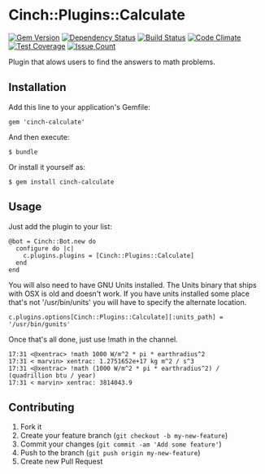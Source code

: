 # Cinch::Plugins::Calculate

[![Gem Version](https://badge.fury.io/rb/cinch-calculate.png)](http://badge.fury.io/rb/cinch-calculate)
[![Dependency Status](https://gemnasium.com/canonical-hackers/cinch-calculate.png)](https://gemnasium.com/canonical-hackers/cinch-calculate)
[![Build Status](https://travis-ci.org/canonical-hackers/cinch-calculate.png?branch=master)](https://travis-ci.org/canonical-hackers/cinch-calculate)
[![Code Climate](https://codeclimate.com/repos/56af1f0989ff0c6781005e97/badges/e33725af89d03971d9b1/gpa.svg)](https://codeclimate.com/repos/56af1f0989ff0c6781005e97/feed)
[![Test Coverage](https://codeclimate.com/repos/56af1f0989ff0c6781005e97/badges/e33725af89d03971d9b1/coverage.svg)](https://codeclimate.com/repos/56af1f0989ff0c6781005e97/coverage)
[![Issue Count](https://codeclimate.com/repos/56af1f0989ff0c6781005e97/badges/e33725af89d03971d9b1/issue_count.svg)](https://codeclimate.com/repos/56af1f0989ff0c6781005e97/feed)

Plugin that alows users to find the answers to math problems.

## Installation

Add this line to your application's Gemfile:

    gem 'cinch-calculate'

And then execute:

    $ bundle

Or install it yourself as:

    $ gem install cinch-calculate

## Usage

Just add the plugin to your list:

    @bot = Cinch::Bot.new do
      configure do |c|
        c.plugins.plugins = [Cinch::Plugins::Calculate]
      end
    end

You will also need to have GNU Units installed. The Units binary that
ships with OSX is old and doesn't work. If you have units installed
some place that's not '/usr/bin/units' you will have to specify the
alternate location.

    c.plugins.options[Cinch::Plugins::Calculate][:units_path] = '/usr/bin/gunits'

Once that's all done, just use !math in the channel.

    17:31 <@xentrac> !math 1000 W/m^2 * pi * earthradius^2
    17:31 < marvin> xentrac: 1.2751652e+17 kg m^2 / s^3
    17:31 <@xentrac> !math (1000 W/m^2 * pi * earthradius^2) / (quadrillion btu / year)
    17:31 < marvin> xentrac: 3814043.9


## Contributing

1. Fork it
2. Create your feature branch (`git checkout -b my-new-feature`)
3. Commit your changes (`git commit -am 'Add some feature'`)
4. Push to the branch (`git push origin my-new-feature`)
5. Create new Pull Request
